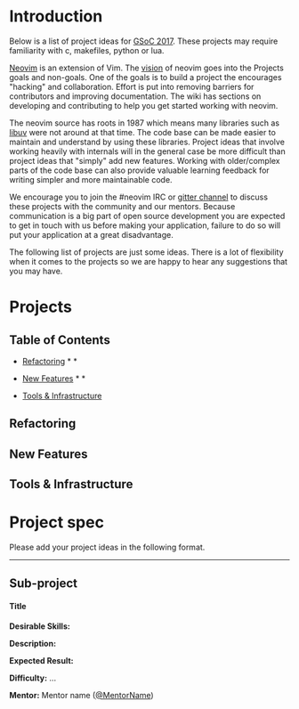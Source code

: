 # Introduction
Below is a list of project ideas for [GSoC 2017](https://developers.google.com/open-source/gsoc/). These projects may require familiarity with c, makefiles, python or lua.

[Neovim](https://neovim.io/) is an extension of Vim. The [vision](https://neovim.io/charter/) of neovim goes into the Projects goals and non-goals. One of the goals is to build a project the encourages "hacking" and collaboration. Effort is put into removing barriers for contributors and improving documentation. The wiki has sections on developing and contributing to help you get started working with neovim.

The neovim source has roots in 1987 which means many libraries such as [libuv](https://github.com/libuv/libuv) were not around at that time. The code base can be made easier to maintain and understand by using these libraries. Project ideas that involve working heavily with internals will in the general case be more difficult than project ideas that "simply" add new features. Working with older/complex parts of the code base can also provide valuable learning feedback for writing simpler and more maintainable code. 

We encourage you to join the #neovim IRC or [gitter channel](https://gitter.im/neovim/neovim) to discuss these projects with the community and our mentors. Because communication is a big part of open source development you are expected to get in touch with us before making your application, failure to do so will put your application at a great disadvantage.

The following list of projects are just some ideas. There is a lot of flexibility when it comes to the projects so we are happy to hear any suggestions that you may have.

# Projects

## Table of Contents
  * [Refactoring](#refactoring)
      * 
      * 
    
  * [New Features](#new-features)
      * 
      * 

  * [Tools &amp; Infrastructure](#tools--infrastructure)

## Refactoring

## New Features

## Tools & Infrastructure

# Project spec



Please add your project ideas in the following format.

___
## Sub-project

#### Title

**Desirable Skills:**

**Description:**

**Expected Result:**

**Difficulty:** ...

**Mentor:** Mentor name ([@MentorName](http://github.com/MentorName))